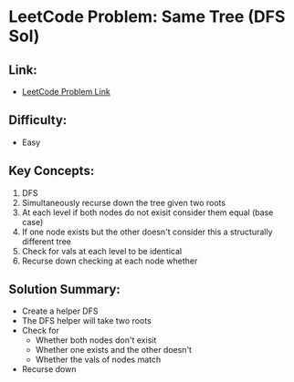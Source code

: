 # LeetCode Problem: Same Tree (DFS Sol)

## Link:

- [LeetCode Problem Link](https://leetcode.com/problems/same-tree/)

## Difficulty:

- Easy

## Key Concepts:

1. DFS
2. Simultaneously recurse down the tree given two roots
3. At each level if both nodes do not exisit consider them equal (base case)
4. If one node exists but the other doesn't consider this a structurally different tree
5. Check for vals at each level to be identical
6. Recurse down checking at each node whether

## Solution Summary:

- Create a helper DFS
- The DFS helper will take two roots
- Check for
  - Whether both nodes don't exisit
  - Whether one exists and the other doesn't
  - Whether the vals of nodes match
- Recurse down
